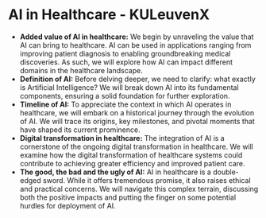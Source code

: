 # AI in Healthcare - KULeuvenX

- **Added value of AI in healthcare:** We begin by unraveling the value that AI can bring to healthcare. AI can be used in applications ranging from improving patient diagnosis to enabling groundbreaking medical discoveries. As such, we will explore how AI can impact different domains in the healthcare landscape.
- **Definition of AI:** Before delving deeper, we need to clarify: what exactly is Artificial Intelligence? We will break down AI into its fundamental components, ensuring a solid foundation for further exploration.
- **Timeline of AI:** To appreciate the context in which AI operates in healthcare, we will embark on a historical journey through the evolution of AI. We will trace its origins, key milestones, and pivotal moments that have shaped its current prominence.
- **Digital transformation in healthcare:** The integration of AI is a cornerstone of the ongoing digital transformation in healthcare. We will examine how the digital transformation of healthcare systems could contribute to achieving greater efficiency and improved patient care.
- **The good, the bad and the ugly of AI:** AI in healthcare is a double-edged sword. While it offers tremendous promise, it also raises ethical and practical concerns. We will navigate this complex terrain, discussing both the positive impacts and putting the finger on some potential hurdles for deployment of AI.
